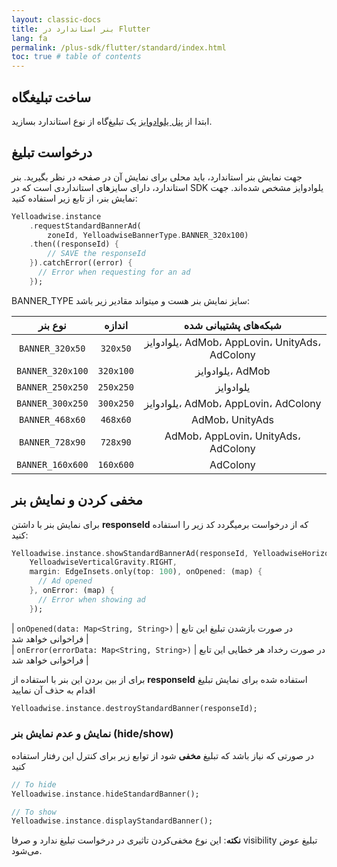 ```yaml
---
layout: classic-docs
title: بنر استاندارد در Flutter
lang: fa
permalink: /plus-sdk/flutter/standard/index.html
toc: true # table of contents
---
```


## ساخت تبلیغگاه
ابتدا از [پنل یلوادوایز](https://dashboard.yelloadwise.ir/) یک تبلیغ‌گاه از نوع استاندارد بسازید.

## درخواست تبلیغ
جهت نمایش بنر استاندارد، باید محلی برای نمایش آن در صفحه در نظر بگیرید. بنر استاندارد، دارای سایزهای استانداردی است که در SDK یلوادوایز مشخص شده‌اند. جهت نمایش بنر، از تابع زیر استفاده کنید:


```dart
Yelloadwise.instance
    .requestStandardBannerAd(
        zoneId, YelloadwiseBannerType.BANNER_320x100)
    .then((responseId) {
        // SAVE the responseId
    }).catchError((error) {
      // Error when requesting for an ad
    });
```

BANNER_TYPE سایز نمایش بنر هست و میتواند مقادیر زیر باشد:

|نوع بنر|اندازه|شبکه‌های پشتیبانی شده|
|:----------------:|:-------------:|:------------------:|
| `BANNER_320x50` | `320x50` |       یلوادوایز، AdMob، AppLovin، UnityAds، AdColony    |
| `BANNER_320x100` | `320x100` |      یلوادوایز، AdMob    |
| `BANNER_250x250` | `250x250` |    یلوادوایز  |
| `BANNER_300x250` | `300x250` |   یلوادوایز، AdMob، AppLovin، AdColony |
| `BANNER_468x60` | `468x60` |      AdMob، UnityAds   |
| `BANNER_728x90` | `728x90` |     AdMob، AppLovin، UnityAds، AdColony |
| `BANNER_160x600` | `160x600` |     AdColony |


## مخفی کردن و نمایش بنر
برای نمایش بنر با داشتن **responseId** که از درخواست برمیگردد کد زیر را استفاده کنید:

```dart
Yelloadwise.instance.showStandardBannerAd(responseId, YelloadwiseHorizontalGravity.TOP, 
    YelloadwiseVerticalGravity.RIGHT,
    margin: EdgeInsets.only(top: 100), onOpened: (map) {
      // Ad opened
    }, onError: (map) {
      // Error when showing ad
    });
```

| `onOpened(data: Map<String, String>)` | در صورت بازشدن تبلیغ این تابع فراخوانی خواهد شد |  
| `onError(errorData: Map<String, String>)` | در صورت رخداد هر خطایی این تابع فراخوانی خواهد شد |  




برای از بین بردن این بنر با استفاده از **responseId** استفاده شده برای نمایش تبلیغ اقدام به حذف آن نمایید

```dart
Yelloadwise.instance.destroyStandardBanner(responseId);
```

### نمایش و عدم نمایش بنر (hide/show)

در صورتی که نیاز باشد که تبلیغ **مخفی** شود از توابع زیر برای کنترل این رفتار استفاده کنید

```dart
// To hide
Yelloadwise.instance.hideStandardBanner();

// To show
Yelloadwise.instance.displayStandardBanner();
```

**نکته**: این نوع مخفی‌کردن تاثیری در درخواست تبلیغ ندارد و صرفا visibility تبلیغ عوض می‌شود.

